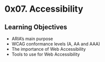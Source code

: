 # 0x07. Accessibility
## Learning Objectives
- ARIA’s main purpose
- WCAG conformance levels (A, AA and AAA)
- The importance of Web Accessibility
- Tools to use for Web Accessibility
